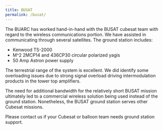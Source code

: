 ```yaml
---
title: BUSAT
permalink: /busat/
---
```


The BUARC has worked hand-in-hand with the BUSAT cubesat team with regard to the wireless communications portion. 
We have assisted in communicating through several satellites. 
The ground station includes:

* Kenwood TS-2000
* M^2 2MCP14 and 436CP30 circular polarized yagis
* 50 Amp Astron power supply

The terrestrial range of the system is excellent. 
We did identify some overloading issues due to strong signal overload driving intermodulation products in the tower top amplifiers.

The need for additional bandwidth for the relatively short BUSAT mission ultimately led to a commercial wireless solution being used instead of the ground station. 
Nonetheless, the BUSAT ground station serves other Cubesat missions.

Please contact us if your Cubesat or balloon team needs ground station support.
